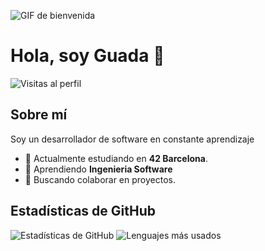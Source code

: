 ![GIF de bienvenida](https://media.giphy.com/media/3o6Zt8MgUuvSbkZYWc/giphy.gif)


# Hola, soy Guada 👋

![Visitas al perfil](https://komarev.com/ghpvc/?username=tu-usuario&color=brightgreen)

## Sobre mí

Soy un desarrollador de software en constante aprendizaje

- 🔭 Actualmente estudiando en **42 Barcelona**.
- 🌱 Aprendiendo **Ingenieria Software**
- 👯 Buscando colaborar en proyectos.

## Estadísticas de GitHub

![Estadísticas de GitHub](https://github-readme-stats.vercel.app/api?username=guadix00&show_icons=true&theme=radical)
![Lenguajes más usados](https://github-readme-stats.vercel.app/api/top-langs/?username=guadix00&layout=compact&theme=radical)
